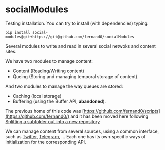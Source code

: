 # socialModules

Testing installation.
You can try to install (with dependencies) typing:

    pip install social-modules@git+https://git@github.com/fernand0/socialModules

Several modules to write and read in several social netwoks and content sites.

We have two modules to manage content:
* Content (Reading/Writing content)
* Queing (Storing and managing temporal storage of content).

And two modules to manage the way queues are stored:
* Caching (local storage)
* Buffering (using the Buffer API, **abandoned**).

The previous home of this code was [https://github.com/fernand0/scripts](https://github.com/fernand0/) and it has been moved here following [Splitting a subfolder out into a new repository](https://docs.github.com/en/github/using-git/splitting-a-subfolder-out-into-a-new-repository)

We can manage content from several sources, using a common interface, such as [Twitter](https://github.com/fernand0/socialModules/blob/master/moduleTwitter.py), [Telegram](https://github.com/fernand0/socialModules/blob/master/moduleTelegram.py), ...
Each one has its own specific ways of initialization for the corresponding API.
